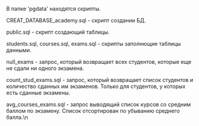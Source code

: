 В папке 'pgdata' находятся скрипты.

CREAT_DATABASE_academy.sql - скрипт создании БД.

public.sql - скрипт создающий таблицы.

students.sql, courses.sql,  exams.sql - скрипты заполнющие таблицы данными.

null_exams - запрос, который возвращает всех студентов, которые еще не сдали ни одного экзамена.

count_stud_exams.sql - запрос, который возвращает список студентов и количество сданных им экзаменов. Только для студентов, у которых есть сданные экзамены.

avg_courses_exams.sql - запрос выводящий список курсов со средним баллом по экзамену. Список отсортирован по убыванию среднего балла.\n
